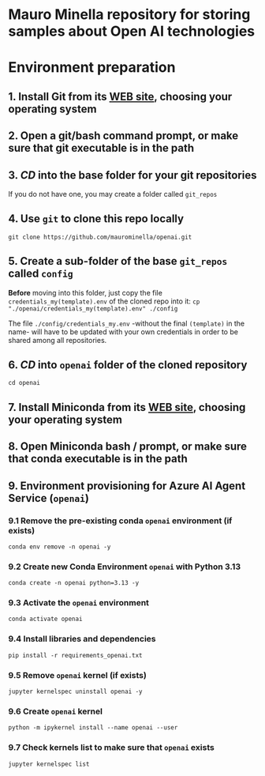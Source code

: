 # Mauro Minella repository for storing samples about Open AI technologies

# Environment preparation

## 1. Install Git from its [WEB site](https://git-scm.com/downloads), choosing your operating system

## 2. Open a git/bash command prompt, or make sure that git executable is in the path

## 3. ***CD*** into the base folder for your git repositories
If you do not have one, you may create a folder called `git_repos`

## 4. Use `git` to clone this repo locally
```git clone https://github.com/maurominella/openai.git```

## 5. Create a sub-folder of the base `git_repos` called `config`
**Before** moving into this folder, just copy the file `credentials_my(template).env` of the cloned repo into it:
```cp "./openai/credentials_my(template).env" ./config```

The file `./config/credentials_my.env` -without the final `(template)` in the name- will have to be updated with your own credentials in order to be shared among all repositories.

## 6. ***CD*** into `openai` folder of the cloned repository
```cd openai```

## 7. Install Miniconda from its [WEB site](https://www.anaconda.com/docs/getting-started/miniconda/install), choosing your operating system

## 8. Open Miniconda bash / prompt, or make sure that conda executable is in the path

## 9. Environment provisioning for Azure AI Agent Service (`openai`)

### 9.1 Remove the pre-existing conda `openai` environment (if exists)
```conda env remove -n openai -y```

### 9.2 Create new Conda Environment `openai` with Python 3.13
```conda create -n openai python=3.13 -y```

### 9.3 Activate the `openai` environment
```conda activate openai```

### 9.4 Install libraries and dependencies
```pip install -r requirements_openai.txt```

### 9.5 Remove `openai` kernel (if exists)
```jupyter kernelspec uninstall openai -y```

### 9.6 Create `openai` kernel 
```python -m ipykernel install --name openai --user```

### 9.7 Check kernels list to make sure that `openai` exists
```jupyter kernelspec list```
